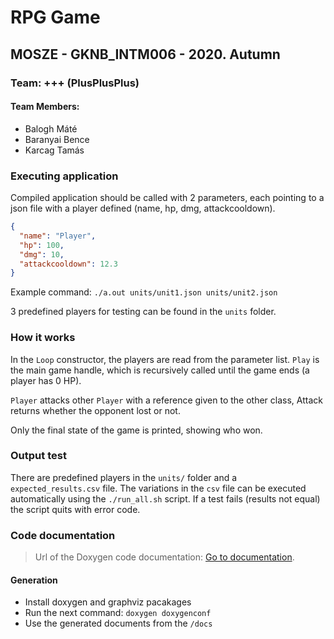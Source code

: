 # RPG Game

## MOSZE - GKNB_INTM006 - 2020. Autumn

### Team: +++ (PlusPlusPlus)

#### Team Members:

- Balogh Máté
- Baranyai Bence
- Karcag Tamás

### Executing application

Compiled application should be called with 2 parameters, each pointing to a json file with a player defined (name, hp, dmg, attackcooldown).

```json
{
  "name": "Player",
  "hp": 100,
  "dmg": 10,
  "attackcooldown": 12.3
}
```

Example command: `./a.out units/unit1.json units/unit2.json`

3 predefined players for testing can be found in the `units` folder.

### How it works

In the `Loop` constructor, the players are read from the parameter list. `Play` is the main game handle, which is recursively called until the game ends (a player has 0 HP).

`Player` attacks other `Player` with a reference given to the other class, Attack returns whether the opponent lost or not.

Only the final state of the game is printed, showing who won.

### Output test

There are predefined players in the `units/` folder and a `expected_results.csv` file. The variations in the `csv` file can be executed automatically using the `./run_all.sh` script. If a test fails (results not equal) the script quits with error code.

### Code documentation

> Url of the Doxygen code documentation: [Go to documentation](https://teaching-projects.github.io/SZE-MOSZE-2020-plusplusplus/pages.html).

#### Generation

- Install doxygen and graphviz pacakages
- Run the next command: `doxygen doxygenconf`
- Use the generated documents from the `/docs`